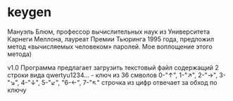 # keygen
Мануэль Блюм, профессор вычислительных наук из Университета Карнеги Меллона, лауреат Премии Тьюринга 1995 года, предложил метод «вычисляемых человеком» паролей.
Мое воплощение этого метода)


v1.0 
Программа предлагает загрузить текстовый файл содержащий 2 строки вида
qwertyu1234... - ключ из 36 смволов
0-"↑", 1-"↗", 2-"→", 3-"↘", 4-"↓", 5-"↙", "6-←", 7-"↖"  строчка из цифр отвечает за обход по ключу
